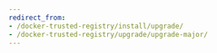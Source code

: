 ```yaml
---
redirect_from:
- /docker-trusted-registry/install/upgrade/
- /docker-trusted-registry/upgrade/upgrade-major/
---
```

